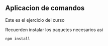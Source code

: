 ## Aplicacion de comandos 


Este es el ejercicio  del curso

Recuerden instalar los paquetes necesarios asi

```
npm install

```
